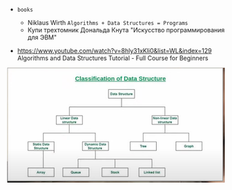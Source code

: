 - `books`
    - Niklaus Wirth `Algorithms + Data Structures = Programs`
    - Купи трехтомник Дональда Кнута "Искусство программирования для ЭВМ"

- https://www.youtube.com/watch?v=8hly31xKli0&list=WL&index=129 Algorithms and Data Structures Tutorial - Full Course
  for Beginners


![img_1.png](img_1.png)
